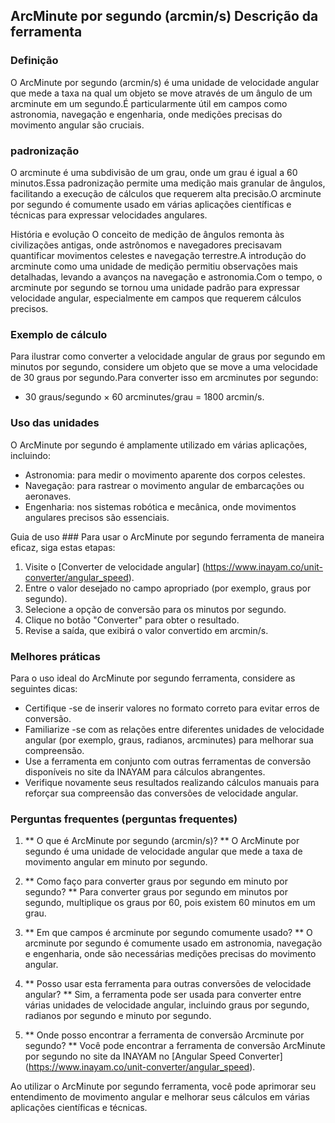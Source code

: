 ## ArcMinute por segundo (arcmin/s) Descrição da ferramenta

### Definição
O ArcMinute por segundo (arcmin/s) é uma unidade de velocidade angular que mede a taxa na qual um objeto se move através de um ângulo de um arcminute em um segundo.É particularmente útil em campos como astronomia, navegação e engenharia, onde medições precisas do movimento angular são cruciais.

### padronização
O arcminute é uma subdivisão de um grau, onde um grau é igual a 60 minutos.Essa padronização permite uma medição mais granular de ângulos, facilitando a execução de cálculos que requerem alta precisão.O arcminute por segundo é comumente usado em várias aplicações científicas e técnicas para expressar velocidades angulares.

História e evolução
O conceito de medição de ângulos remonta às civilizações antigas, onde astrônomos e navegadores precisavam quantificar movimentos celestes e navegação terrestre.A introdução do arcminute como uma unidade de medição permitiu observações mais detalhadas, levando a avanços na navegação e astronomia.Com o tempo, o arcminute por segundo se tornou uma unidade padrão para expressar velocidade angular, especialmente em campos que requerem cálculos precisos.

### Exemplo de cálculo
Para ilustrar como converter a velocidade angular de graus por segundo em minutos por segundo, considere um objeto que se move a uma velocidade de 30 graus por segundo.Para converter isso em arcminutes por segundo:
- 30 graus/segundo × 60 arcminutes/grau = 1800 arcmin/s.

### Uso das unidades
O ArcMinute por segundo é amplamente utilizado em várias aplicações, incluindo:
- Astronomia: para medir o movimento aparente dos corpos celestes.
- Navegação: para rastrear o movimento angular de embarcações ou aeronaves.
- Engenharia: nos sistemas robótica e mecânica, onde movimentos angulares precisos são essenciais.

Guia de uso ###
Para usar o ArcMinute por segundo ferramenta de maneira eficaz, siga estas etapas:
1. Visite o [Converter de velocidade angular] (https://www.inayam.co/unit-converter/angular_speed).
2. Entre o valor desejado no campo apropriado (por exemplo, graus por segundo).
3. Selecione a opção de conversão para os minutos por segundo.
4. Clique no botão "Converter" para obter o resultado.
5. Revise a saída, que exibirá o valor convertido em arcmin/s.

### Melhores práticas
Para o uso ideal do ArcMinute por segundo ferramenta, considere as seguintes dicas:
- Certifique -se de inserir valores no formato correto para evitar erros de conversão.
- Familiarize -se com as relações entre diferentes unidades de velocidade angular (por exemplo, graus, radianos, arcminutes) para melhorar sua compreensão.
- Use a ferramenta em conjunto com outras ferramentas de conversão disponíveis no site da INAYAM para cálculos abrangentes.
- Verifique novamente seus resultados realizando cálculos manuais para reforçar sua compreensão das conversões de velocidade angular.

### Perguntas frequentes (perguntas frequentes)

1. ** O que é ArcMinute por segundo (arcmin/s)? **
O ArcMinute por segundo é uma unidade de velocidade angular que mede a taxa de movimento angular em minuto por segundo.

2. ** Como faço para converter graus por segundo em minuto por segundo? **
Para converter graus por segundo em minutos por segundo, multiplique os graus por 60, pois existem 60 minutos em um grau.

3. ** Em que campos é arcminute por segundo comumente usado? **
O arcminute por segundo é comumente usado em astronomia, navegação e engenharia, onde são necessárias medições precisas do movimento angular.

4. ** Posso usar esta ferramenta para outras conversões de velocidade angular? **
Sim, a ferramenta pode ser usada para converter entre várias unidades de velocidade angular, incluindo graus por segundo, radianos por segundo e minuto por segundo.

5. ** Onde posso encontrar a ferramenta de conversão Arcminute por segundo? **
Você pode encontrar a ferramenta de conversão ArcMinute por segundo no site da INAYAM no [Angular Speed ​​Converter] (https://www.inayam.co/unit-converter/angular_speed).

Ao utilizar o ArcMinute por segundo ferramenta, você pode aprimorar seu entendimento de movimento angular e melhorar seus cálculos em várias aplicações científicas e técnicas.